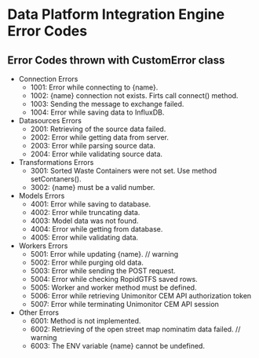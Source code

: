 # Data Platform Integration Engine Error Codes

## Error Codes thrown with CustomError class

- Connection Errors
    - 1001: Error while connecting to {name}.
    - 1002: {name} connection not exists. Firts call connect() method.
    - 1003: Sending the message to exchange failed.
    - 1004: Error while saving data to InfluxDB.
- Datasources Errors
    - 2001: Retrieving of the source data failed.
    - 2002: Error while getting data from server.
    - 2003: Error while parsing source data.
    - 2004: Error while validating source data.
- Transformations Errors
    - 3001: Sorted Waste Containers were not set. Use method setContaners().
    - 3002: {name} must be a valid number.
- Models Errors
    - 4001: Error while saving to database.
    - 4002: Error while truncating data.
    - 4003: Model data was not found.
    - 4004: Error while getting from database.
    - 4005: Error while validating data.
- Workers Errors
    - 5001: Error while updating {name}. // warning
    - 5002: Error while purging old data.
    - 5003: Error while sending the POST request.
    - 5004: Error while checking RopidGTFS saved rows.
    - 5005: Worker and worker method must be defined.
    - 5006: Error while retrieving Unimonitor CEM API authorization token
    - 5007: Error while terminating Unimonitor CEM API session
- Other Errors
    - 6001: Method is not implemented.
    - 6002: Retrieving of the open street map nominatim data failed. // warning
    - 6003: The ENV variable {name} cannot be undefined.
